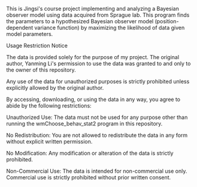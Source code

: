 This is Jingsi's course project implementing and analyzing a Bayesian observer model using data acquired from Sprague lab. This program finds the parameters to a hypothesized Bayesian observer model (position-dependent variance function) by maximizing the likelihood of data given model parameters.

Usage Restriction Notice

The data is provided solely for the purpose of my project. The original author, Yanming Li's permission to use the data was granted to and only to the owner of this repository.

Any use of the data for unauthorized purposes is strictly prohibited unless explicitly allowed by the original author.

By accessing, downloading, or using the data in any way, you agree to abide by the following restrictions:

  Unauthorized Use: The data must not be used for any purpose other than running the wmChoose_behav_stat2 program in this repository.

  No Redistribution: You are not allowed to redistribute the data in any form without explicit written permission.

  No Modification: Any modification or alteration of the data is strictly prohibited.

  Non-Commercial Use: The data is intended for non-commercial use only. Commercial use is strictly prohibited without prior written consent.
